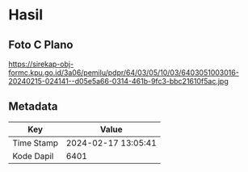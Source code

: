 # Hasil

## Foto C Plano

https://sirekap-obj-formc.kpu.go.id/3a06/pemilu/pdpr/64/03/05/10/03/6403051003016-20240215-024141--d05e5a66-0314-461b-9fc3-bbc21610f5ac.jpg


## Metadata

| Key        | Value               |
| ---------- | ------------------- |
| Time Stamp | 2024-02-17 13:05:41 |
| Kode Dapil | 6401                |



